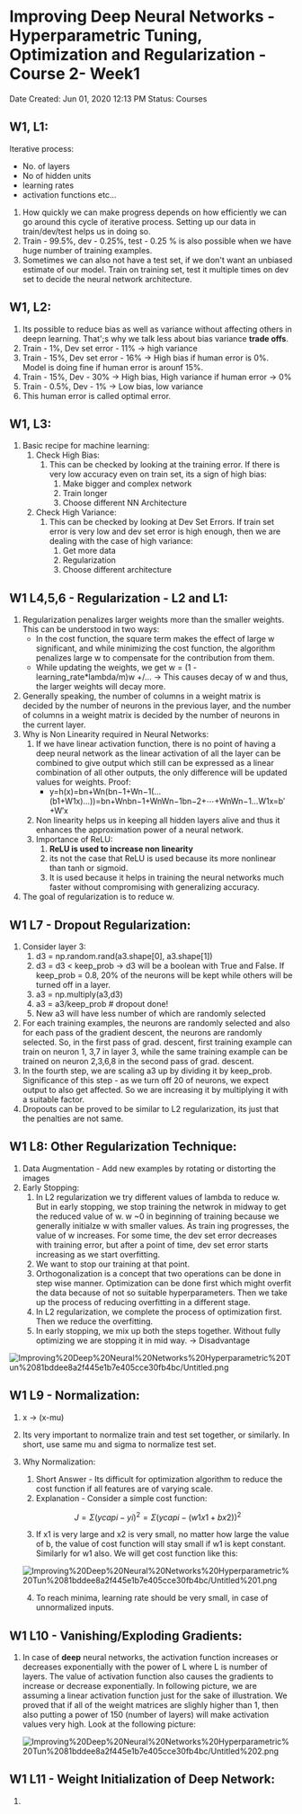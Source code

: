 # Improving Deep Neural Networks - Hyperparametric Tuning, Optimization and Regularization - Course 2- Week1

Date Created: Jun 01, 2020 12:13 PM
Status: Courses

## W1, L1:

Iterative process:

- No. of layers
- No of hidden units
- learning rates
- activation functions etc...
1. How quickly we can make progress depends on how efficiently we can go around this cycle of iterative process. Setting up our data in train/dev/test helps us in doing so.
2. Train - 99.5%, dev - 0.25%, test - 0.25 % is also possible when we have huge number of training examples.
3. Sometimes we can also not have a test set, if we don't want an unbiased estimate of our model. Train on training set, test it multiple times on dev set to decide the neural network architecture.

## W1, L2:

1. Its possible to reduce bias as well as variance without affecting others in deepn learning. That';s why we talk less about bias variance **trade offs**.
2. Train - 1%, Dev set error - 11% → high variance
3. Train - 15%, Dev set error - 16% → High bias if human error is 0%. Model is doing fine if human error is arounf 15%.
4. Train - 15%, Dev - 30% → High bias, High variance if human error → 0%
5. Train - 0.5%, Dev - 1% → Low bias, low variance
6. This human error is called optimal error.

## W1, L3:

1. Basic recipe for machine learning:
    1. Check High Bias:
        1. This can be checked by looking at the training error. If there is very low accuracy even on train set, its a sign of high bias:
            1. Make bigger and complex network
            2. Train longer
            3. Choose different NN Architecture
    2. Check High Variance:
        1. This can be checked by looking at Dev Set Errors. If train set error is very low and dev set error is high enough, then we are dealing with the case of high variance:
            1. Get more data
            2. Regularization
            3. Choose different architecture

## W1 L4,5,6 - Regularization - L2 and L1:

1. Regularization penalizes larger weights more than the smaller weights. This can be understood in two ways:
    - In the cost function, the square term makes the effect of large w significant, and while minimizing the cost function, the algorithm penalizes large w to compensate for the contribution from them.
    - While updating the weights, we get w = (1 - learning_rate*lambda/m)w +/... → This causes decay of w and thus, the larger weights will decay more.
2. Generally speaking, the number of columns in a weight matrix is decided by the number of neurons in the previous layer, and the number of columns in a weight matrix is decided by the number of neurons in the current layer.
3. Why is Non Linearity required in Neural Networks:
    1. If we have linear activation function, there is no point of having a deep neural network as the linear activation of all the layer can be combined to give output which still can be expressed as a linear combination of all other outputs, the only difference will be updated values for weights. Proof:
        - y=h(x)=bn+Wn(bn−1+Wn−1(…(b1+W1x)…))=bn+Wnbn−1+WnWn−1bn−2+⋯+WnWn−1…W1x=b′+W′x
    2. Non linearity helps us in keeping all hidden layers alive and thus it enhances the approximation power of a neural network.
    3. Importance of ReLU:
        1. **ReLU is used to increase non linearity**
        2. its not the case that ReLU is used because its more nonlinear than tanh or sigmoid.
        3. It is used because it helps in training the neural networks much faster without compromising with generalizing accuracy.
4. The goal of regularization is to reduce w.

## W1 L7 - Dropout Regularization:

1. Consider layer 3:
    1. d3 = np.random.rand(a3.shape[0], a3.shape[1])
    2. d3 = d3 < keep_prob → d3 will be a boolean with True and False. If keep_prob = 0.8, 20% of the neurons will be kept while others will be turned off in a layer.
    3. a3 = np.multiply(a3,d3)
    4. a3 = a3/keep_prob # dropout done!
    5. New a3 will have less number of which are randomly selected
2. For each training examples, the neurons are randomly selected and also for each pass of the gradient descent, the neurons are randomly selected. So, in the first pass of grad. descent, first training example can train on neuron 1, 3,7 in layer 3, while the same training example can be trained on neuron 2,3,6,8 in the second pass of grad. descent.
3. In the fourth step, we are scaling a3 up by dividing it by keep_prob. Significance of this step - as we turn off 20 of neurons, we expect output to also get affected. So we are increasing it by multiplying it with a suitable factor.
4. Dropouts can be proved to be similar to L2 regularization, its just that the penalties are not same.

## W1 L8: Other Regularization Technique:

1. Data Augmentation - Add new examples by rotating or distorting the images
2. Early Stopping:
    1. In L2 regularization we try different values of lambda to reduce w. But in early stopping, we stop training the netwrok in midway to get the reduced value of w. w ~0 in beginning of training because we generally initialze w with smaller values. As train ing progresses, the value of w increases. For some time, the dev set error decreases with training error, but after a point of time, dev set error starts increasing as we start overfitting.
    2. We want to stop our training at that point.
    3. Orthogonalization is a concept that two operations can be done in step wise manner. Optimization can be done first which might overfit the data because of not so suitable hyperparameters. Then we take up the process of reducing overfitting in a different stage.
    4. In L2 regularization, we complete the process of optimization first. Then we reduce the overfitting.
    5. In early stopping, we mix up both the steps together. Without fully optimizing we are stopping it in mid way. → Disadvantage

![Improving%20Deep%20Neural%20Networks%20Hyperparametric%20Tun%2081bddee8a2f445e1b7e405cce30fb4bc/Untitled.png](Improving%20Deep%20Neural%20Networks%20Hyperparametric%20Tun%2081bddee8a2f445e1b7e405cce30fb4bc/Untitled.png)

## W1 L9 - Normalization:

1. x → (x-mu)
2. Its very important to normalize train and test set together, or similarly. In short, use same mu and sigma to normalize test set.
3. Why Normalization:
    1. Short Answer - Its difficult for optimization algorithm to reduce the cost function if all features are of varying scale.
    2. Explanation - Consider a simple cost function:

    $$J = \Sigma (ycapi - yi)^2 = \Sigma (ycapi - (w1x1 + bx2))^2$$

    3. If x1 is very large and x2 is very small, no matter how large the value of b, the value of cost function will stay small if w1 is kept constant. Similarly for w1 also. We will get cost function like this:

    ![Improving%20Deep%20Neural%20Networks%20Hyperparametric%20Tun%2081bddee8a2f445e1b7e405cce30fb4bc/Untitled%201.png](Improving%20Deep%20Neural%20Networks%20Hyperparametric%20Tun%2081bddee8a2f445e1b7e405cce30fb4bc/Untitled%201.png)

    4. To reach minima, learning rate should be very small, in case of unnormalized inputs.

## W1 L10 - Vanishing/Exploding Gradients:

1. In case of **deep** neural networks, the activation function increases or decreases exponentially with the power of L where L is number of layers. The value of activation function also causes the gradients to increase or decrease exponentially. In following picture, we are assuming a linear activation function just for the sake of illustration. We proved that if all of the weight matrices are slighly higher than 1, then also putting a power of 150 (number of layers) will make activation values very high. Look at the following picture:

    ![Improving%20Deep%20Neural%20Networks%20Hyperparametric%20Tun%2081bddee8a2f445e1b7e405cce30fb4bc/Untitled%202.png](Improving%20Deep%20Neural%20Networks%20Hyperparametric%20Tun%2081bddee8a2f445e1b7e405cce30fb4bc/Untitled%202.png)

## W1 L11 - Weight Initialization of Deep Network:

1.